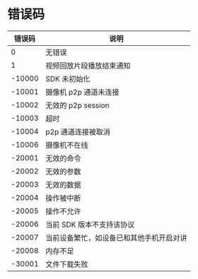 # 错误码

| 错误码 | 说明                                     |
| ------ | ---------------------------------------- |
| 0      | 无错误                                   |
| 1      | 视频回放片段播放结束通知                 |
| -10000 | SDK 未初始化                             |
| -10001 | 摄像机 p2p 通道未连接                    |
| -10002 | 无效的 p2p session                       |
| -10003 | 超时                                     |
| -10004 | p2p 通道连接被取消                       |
| -10006 | 摄像机不在线                             |
| -20001 | 无效的命令                               |
| -20002 | 无效的参数                               |
| -20003 | 无效的数据                               |
| -20004 | 操作被中断                               |
| -20005 | 操作不允许                               |
| -20006 | 当前 SDK 版本不支持该协议                |
| -20007 | 当前设备繁忙，如设备已和其他手机开启对讲 |
| -20008 | 内存不足                                 |
| -30001 | 文件下载失败                             |

